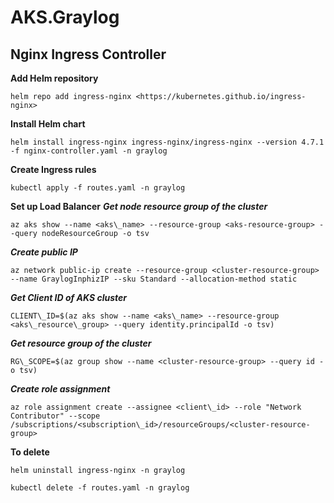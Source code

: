 # AKS.Graylog

## Nginx Ingress Controller
**Add Helm repository**
```shell
helm repo add ingress-nginx <https://kubernetes.github.io/ingress-nginx>
```
**Install Helm chart**
```shell
helm install ingress-nginx ingress-nginx/ingress-nginx --version 4.7.1 -f nginx-controller.yaml -n graylog
```
**Create Ingress rules**
```shell
kubectl apply -f routes.yaml -n graylog
```
**Set up Load Balancer**
***Get node resource group of the cluster***
```shell
az aks show --name <aks\_name> --resource-group <aks-resource-group> --query nodeResourceGroup -o tsv
```
***Create public IP***
```shell
az network public-ip create --resource-group <cluster-resource-group> --name GraylogInphizIP --sku Standard --allocation-method static
```
***Get Client ID of AKS cluster***
```shell
CLIENT\_ID=$(az aks show --name <aks\_name> --resource-group <aks\_resource\_group> --query identity.principalId -o tsv)
```
***Get resource group of the cluster***
```shell
RG\_SCOPE=$(az group show --name <cluster-resource-group> --query id -o tsv)
```
***Create role assignment***
```shell
az role assignment create --assignee <client\_id> --role "Network Contributor" --scope /subscriptions/<subscription\_id>/resourceGroups/<cluster-resource-group>
```
**To delete**
```shell
helm uninstall ingress-nginx -n graylog
```
```shell
kubectl delete -f routes.yaml -n graylog
```

